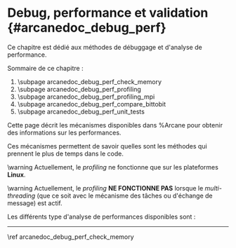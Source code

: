 # Debug, performance et validation {#arcanedoc_debug_perf}

Ce chapitre est dédié aux méthodes de débuggage et d'analyse
de performance.

Sommaire de ce chapitre :
1. \subpage arcanedoc_debug_perf_check_memory
2. \subpage arcanedoc_debug_perf_profiling
3. \subpage arcanedoc_debug_perf_profiling_mpi
4. \subpage arcanedoc_debug_perf_compare_bittobit
5. \subpage arcanedoc_debug_perf_unit_tests



Cette page décrit les mécanismes disponibles dans %Arcane pour
obtenir des informations sur les performances.

Ces mécanismes permettent de savoir quelles sont les méthodes qui
prennent le plus de temps dans le code.

\warning Actuellement, le *profiling* ne fonctionne que sur les plateformes **Linux**.

\warning Actuellement, le *profiling* **NE FONCTIONNE PAS** lorsque le *multi-threading*
(que ce soit avec le mécanisme des tâches ou d'échange de message) est actif.

Les différents type d'analyse de performances disponibles sont :





____

<div class="section_buttons">
<span class="next_section_button">
\ref arcanedoc_debug_perf_check_memory
</span>
</div>

